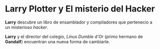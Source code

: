 # Larry Plotter y El misterio del Hacker

**Larry** descubre un libro de ensamblador y compiladores que pertenecio a un misterioso *hacker*.

**Larry** y el director del colegio, *Linus Dumble d'Or* (primo hermano de **Gandalf**) encuentran una nueva forma de cambiarle.
